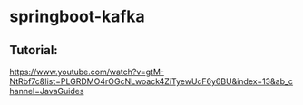 # springboot-kafka
## Tutorial: 
https://www.youtube.com/watch?v=gtM-NtRbf7c&list=PLGRDMO4rOGcNLwoack4ZiTyewUcF6y6BU&index=13&ab_channel=JavaGuides
